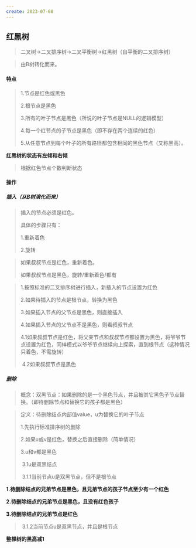 ```yaml
---
create: 2023-07-08
---
```

## 红黑树

> 二叉树->二叉排序树->二叉平衡树->红黑树（自平衡的二叉排序树）

> 由B树转化而来。

#### 特点

> 1.节点是红色或黑色
>
> 2.根节点是黑色
>
> 3.所有的叶子节点是黑色（所说的叶子节点是NULL的逻辑模型）
>
> 4.每一个红节点的子节点是黑色（即不存在两个连续的红色）
>
> 5.从任意节点到每个叶子的所有路径都包含相同的黑色节点（又称黑高）。

**红黑树的状态有左倾和右倾**

> 根据红色节点个数判断状态

#### 操作 

##### 插入（从B树演化而来）

> 插入的节点必须是红色。
>
> 具体的步骤只有：
>
> 1.重新着色
>
> 2.旋转

> 如果叔叔节点是红色，重新着色。
>
> 如果叔叔节点是黑色，旋转/重新着色/都有

> 1.按照标准的二叉排序树进行插入，新插入的节点设置为红色
>
> 2.如果待插入的节点是根节点，转换为黑色
>
> 3.如果插入节点的父节点是黑色，则直接插入
>
> 4.如果插入节点的父节点不是黑色，则看叔叔节点
>
> ​	4.1如果叔叔节点是红色，将父亲节点和叔叔节点都设置为黑色，将爷爷节点设置为红色，同样模式以爷爷节点继续向上探索，直到根节点（这种情况只着色，不需旋转）
>
> ​	4.2如果叔叔节点是黑色

##### 删除

>概念：双黑节点：如果删除的是一个黑色节点，并且被其它黑色子节点替换。（即待删除节点和替换它的孩子都是黑色）

> 定义：待删除结点内部值value，u为替换它的叶子节点
>
> 1.先执行标准排序树的删除
>
> 2.如果u或v是红色，替换之后直接删除（简单情况）
>
> 3.u和v都是黑色
>
> ​		3.1u是双黑结点
>
> ​				3.1.1当前节点u是双黑节点，但不是根节点

**1.待删除结点的兄弟节点是黑色，且兄弟节点的孩子节点至少有一个红色**

**2.待删除结点的兄弟节点是黑色，且没有红色孩子**

**3.待删除结点的兄弟节点是红色**



> ​				3.1.2当前节点u是双黑节点，并且是根节点

**整棵树的黑高减1**



